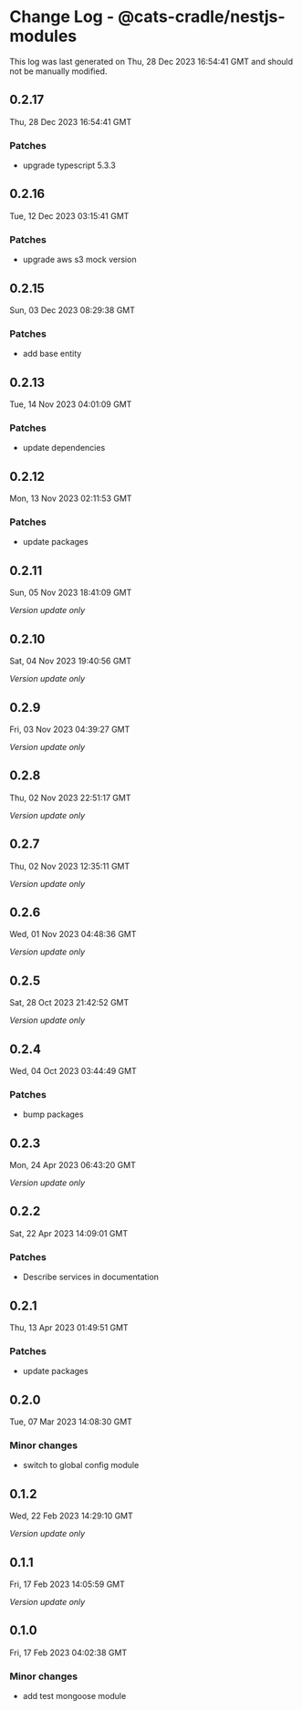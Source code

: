 # Change Log - @cats-cradle/nestjs-modules

This log was last generated on Thu, 28 Dec 2023 16:54:41 GMT and should not be manually modified.

## 0.2.17
Thu, 28 Dec 2023 16:54:41 GMT

### Patches

- upgrade typescript 5.3.3

## 0.2.16
Tue, 12 Dec 2023 03:15:41 GMT

### Patches

- upgrade aws s3 mock version

## 0.2.15
Sun, 03 Dec 2023 08:29:38 GMT

### Patches

- add base entity

## 0.2.13
Tue, 14 Nov 2023 04:01:09 GMT

### Patches

- update dependencies

## 0.2.12
Mon, 13 Nov 2023 02:11:53 GMT

### Patches

- update packages

## 0.2.11
Sun, 05 Nov 2023 18:41:09 GMT

_Version update only_

## 0.2.10
Sat, 04 Nov 2023 19:40:56 GMT

_Version update only_

## 0.2.9
Fri, 03 Nov 2023 04:39:27 GMT

_Version update only_

## 0.2.8
Thu, 02 Nov 2023 22:51:17 GMT

_Version update only_

## 0.2.7
Thu, 02 Nov 2023 12:35:11 GMT

_Version update only_

## 0.2.6
Wed, 01 Nov 2023 04:48:36 GMT

_Version update only_

## 0.2.5
Sat, 28 Oct 2023 21:42:52 GMT

_Version update only_

## 0.2.4
Wed, 04 Oct 2023 03:44:49 GMT

### Patches

- bump packages

## 0.2.3
Mon, 24 Apr 2023 06:43:20 GMT

_Version update only_

## 0.2.2
Sat, 22 Apr 2023 14:09:01 GMT

### Patches

- Describe services in documentation

## 0.2.1
Thu, 13 Apr 2023 01:49:51 GMT

### Patches

- update packages 

## 0.2.0
Tue, 07 Mar 2023 14:08:30 GMT

### Minor changes

- switch to global config module

## 0.1.2
Wed, 22 Feb 2023 14:29:10 GMT

_Version update only_

## 0.1.1
Fri, 17 Feb 2023 14:05:59 GMT

_Version update only_

## 0.1.0
Fri, 17 Feb 2023 04:02:38 GMT

### Minor changes

- add test mongoose module

